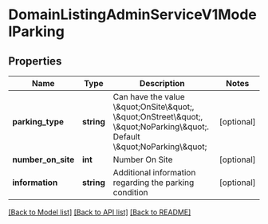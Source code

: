 # DomainListingAdminServiceV1ModelParking

## Properties
Name | Type | Description | Notes
------------ | ------------- | ------------- | -------------
**parking_type** | **string** | Can have the value \\\&quot;OnSite\\\&quot;, \\\&quot;OnStreet\\\&quot;, \\\&quot;NoParking\\\&quot;. Default \\\&quot;NoParking\\\&quot; | [optional] 
**number_on_site** | **int** | Number On Site | [optional] 
**information** | **string** | Additional information regarding the parking condition | [optional] 

[[Back to Model list]](../../README.md#documentation-for-models) [[Back to API list]](../../README.md#documentation-for-api-endpoints) [[Back to README]](../../README.md)

